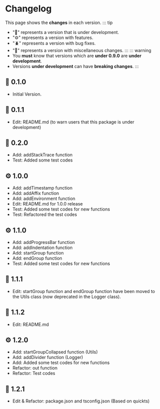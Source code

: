 # Changelog
This page shows the **changes** in each version.
::: tip
- "🚧" represents a version that is under development.
- "⚙️" represents a version with features.
- "🪲" represents a version with bug fixes.
- "📌" represents a version with miscellaneous changes.
:::
::: warning
- You **must** know that versions which are **under 0.9.0** are **under development**.
- Versions **under development** can have **breaking changes**.
:::

## 🚧 0.1.0
- Initial Version.

## 🚧 0.1.1
- Edit: README.md (to warn users that this package is under development)

## 🚧 0.2.0
- Add: addStackTrace function
- Test: Added some test codes

## ⚙️ 1.0.0
- Add: addTimestamp function
- Add: addAffix function
- Add: addEnvironment function
- Edit: README.md for 1.0.0 release
- Test: Added some test codes for new functions
- Test: Refactored the test codes

## ⚙️ 1.1.0
- Add: addProgressBar function
- Add: addIndentation function
- Add: startGroup function
- Add: endGroup function
- Test: Added some test codes for new functions

## 📌 1.1.1
- Edit: startGroup function and endGroup function have been moved to the Utils class (now deprecated in the Logger class).

## 📌 1.1.2
- Edit: README.md

## ⚙️ 1.2.0
- Add: startGroupCollapsed function (Utils)
- Add: addDivider function (Logger)
- Add: Added some test codes for new functions
- Refactor: out function
- Refactor: Test codes

## 📌 1.2.1
- Edit & Refactor: package.json and tsconfig.json (Based on quickts)